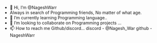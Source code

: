 - 👋 Hi, I’m @NageshWarr 
-    Always in search of Programming friends, No matter of what age. 
- 🌱 I’m currently learning Programming language..
- 💞️ I’m looking to collaborate on Programming projects ...
- 📫 How to reach me Github/discord...
        discord - @Nagesh_War
        github -  NageshWarr
<!---
NageshWarr/NageshWarr is a ✨ special ✨ repository because its `README.md` (this file) appears on your GitHub profile.
You can click the Preview link to take a look at your changes.
--->
